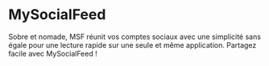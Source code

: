 MySocialFeed
============

Sobre et nomade, MSF réunit vos comptes sociaux avec une simplicité sans égale pour une lecture rapide sur une seule et même application. Partagez facile avec MySocialFeed !